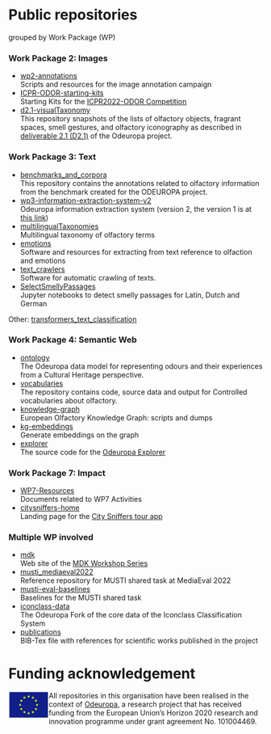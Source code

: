 # Public repositories

grouped by Work Package (WP)

### Work Package 2: Images

- [wp2-annotations](https://github.com/Odeuropa/wp2-annotations) <br> Scripts and resources for the image annotation campaign
- [ICPR-ODOR-starting-kits](https://github.com/Odeuropa/ICPR-ODOR-starting-kits) <br> Starting Kits for the [ICPR2022-ODOR Competition](https://odor-challenge.odeuropa.eu)
- [d2.1-visualTaxonomy](https://github.com/Odeuropa/d2.1-visualTaxonomy) <br> This repository snapshots of the lists of olfactory objects, fragrant spaces, smell gestures, and olfactory iconography as described in [deliverable 2.1 (D2.1)](https://odeuropa.eu/wp-content/uploads/2022/05/D2_1_TaxonomyOfOlfactoryPhenomena.pdf) of the Odeuropa project.

### Work Package 3: Text

- [benchmarks_and_corpora](https://github.com/Odeuropa/benchmarks_and_corpora)<br> This repository contains the annotations related to olfactory information from the benchmark created for the ODEUROPA project.
- [wp3-information-extraction-system-v2](https://github.com/Odeuropa/wp3-information-extraction-system-v2) <br> Odeuropa information extraction system (version 2, the version 1 is at [this link](https://github.com/Odeuropa/wp3-information-extraction-system))
- [multilingualTaxonomies](https://github.com/Odeuropa/multilingualTaxonomies) <br> Multilingual taxonomy of olfactory terms
- [emotions](https://github.com/Odeuropa/emotions) <br> Software and resources for extracting from text reference to olfaction and emotions
- [text_crawlers](https://github.com/Odeuropa/text_crawlers) <br> Software for automatic crawling of texts.
- [SelectSmellyPassages](https://github.com/Odeuropa/SelectSmellyPassages) <br> Jupyter notebooks to detect smelly passages for Latin, Dutch and German

Other: [transformers_text_classification](https://github.com/Odeuropa/transformers_text_classification)

### Work Package 4: Semantic Web

- [ontology](https://github.com/Odeuropa/ontology) <br> The Odeuropa data model for representing odours and their experiences from a Cultural Heritage perspective.
- [vocabularies](https://github.com/Odeuropa/vocabularies) <br> The repository contains code, source data and output for Controlled vocabularies about olfactory.
- [knowledge-graph](https://github.com/Odeuropa/knowledge-graph) <br> European Olfactory Knowledge Graph: scripts and dumps
- [kg-embeddings](https://github.com/Odeuropa/kg-embeddings) <br> Generate embeddings on the graph
- [explorer](https://github.com/Odeuropa/explorer) <br> The source code for the [Odeuropa Explorer](https://explorer.odeuropa.eu/)

### Work Package 7: Impact

- [WP7-Resources](https://github.com/Odeuropa/WP7-Resources) <br> Documents related to WP7 Activities
- [citysniffers-home](https://github.com/Odeuropa/citysniffers-home) <br> Landing page for the [City Sniffers tour app](citysniffers.odeuropa.eu)


### Multiple WP involved

- [mdk](https://github.com/Odeuropa/mdk) <br> Web site of the [MDK Workshop Series](https://odeuropa.github.io/mdk/)
- [musti_mediaeval2022](https://github.com/Odeuropa/musti_mediaeval2022)  <br> Reference repository for MUSTI shared task at MediaEval 2022
- [musti-eval-baselines](https://github.com/Odeuropa/musti-eval-baselines) <br> Baselines for the MUSTI shared task
- [iconclass-data](https://github.com/Odeuropa/iconclass-data) <br> The Odeuropa Fork of the core data of the Iconclass Classification System
- [publications](https://github.com/Odeuropa/publications) <br> BIB-Tex file with references for scientific works published in the project

# Funding acknowledgement

<img src="./profile/eu-logo.png" width="80" height="54" align="left" alt="EU logo" />

All repositories in this organisation have been realised in the context of [Odeuropa](https://odeuropa.eu/), a research project that has received funding from the European Union’s Horizon 2020 research and innovation programme under grant agreement No. 101004469.
